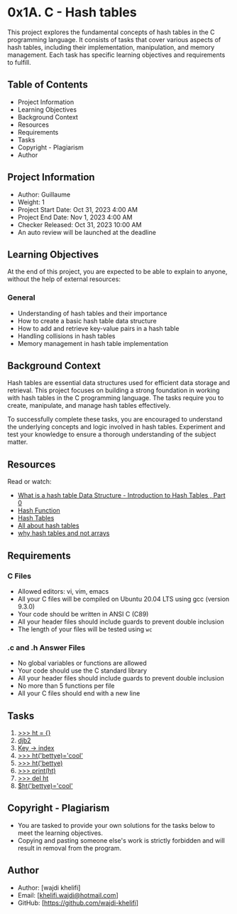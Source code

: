 # 0x1A. C - Hash tables

This project explores the fundamental concepts of hash tables in the C programming language. It consists of tasks that cover various aspects of hash tables, including their implementation, manipulation, and memory management. Each task has specific learning objectives and requirements to fulfill.

## Table of Contents

- Project Information
- Learning Objectives
- Background Context
- Resources
- Requirements
- Tasks
- Copyright - Plagiarism
- Author

## Project Information

- Author: Guillaume
- Weight: 1
- Project Start Date: Oct 31, 2023 4:00 AM
- Project End Date: Nov 1, 2023 4:00 AM
- Checker Released: Oct 31, 2023 10:00 AM
- An auto review will be launched at the deadline

## Learning Objectives

At the end of this project, you are expected to be able to explain to anyone, without the help of external resources:

### General

- Understanding of hash tables and their importance
- How to create a basic hash table data structure
- How to add and retrieve key-value pairs in a hash table
- Handling collisions in hash tables
- Memory management in hash table implementation

## Background Context

Hash tables are essential data structures used for efficient data storage and retrieval. This project focuses on building a strong foundation in working with hash tables in the C programming language. The tasks require you to create, manipulate, and manage hash tables effectively.

To successfully complete these tasks, you are encouraged to understand the underlying concepts and logic involved in hash tables. Experiment and test your knowledge to ensure a thorough understanding of the subject matter.

## Resources

Read or watch:

- [What is a hash table Data Structure - Introduction to Hash Tables , Part 0](https://www.youtube.com/watch?v=MfhjkfocRR0&ab_channel=PaulProgramming)
- [Hash Function](https://en.wikipedia.org/wiki/Hash_function)
- [Hash Tables](https://en.wikipedia.org/wiki/Hash_table)
- [All about hash tables](https://www.digitalocean.com/community/tutorials/hash-table-in-c-plus-plus)
- [why hash tables and not arrays](https://stackoverflow.com/questions/31930046/what-is-a-hash-table-and-how-do-you-make-it-in-c)


## Requirements

### C Files

- Allowed editors: vi, vim, emacs
- All your C files will be compiled on Ubuntu 20.04 LTS using gcc (version 9.3.0)
- Your code should be written in ANSI C (C89)
- All your header files should include guards to prevent double inclusion
- The length of your files will be tested using `wc`

### .c and .h Answer Files

- No global variables or functions are allowed
- Your code should use the C standard library
- All your header files should include guards to prevent double inclusion
- No more than 5 functions per file
- All your C files should end with a new line

## Tasks

1. [>>> ht = {}](./0-hash_table_create.c)
2. [djb2](./1-djb2.c)
3. [Key -> index](./2-key_index.c)
4. [>>> ht('bettye)='cool'](./3-hash_table_set.c)
5. [>>> ht('bettye)](./4-hash_table_get.c)
6. [>>> print(ht)](./5-hash_table_print.c)
7. [>>> del ht](./6-hash_table_delete.c)
8. [$ht('bettye)='cool'](./100-sorted_hash_table.c)

## Copyright - Plagiarism

- You are tasked to provide your own solutions for the tasks below to meet the learning objectives.
- Copying and pasting someone else's work is strictly forbidden and will result in removal from the program.

## Author

- Author: [wajdi khelifi]
- Email: [khelifi.wajdi@hotmail.com]
- GitHub: [https://github.com/wajdi-khelifi]

